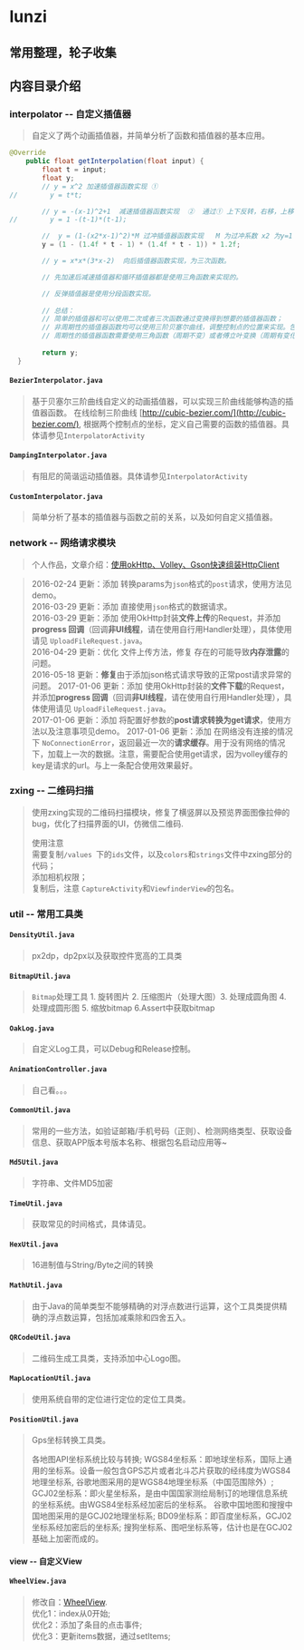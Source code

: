 # lunzi
常用整理，轮子收集
---
## 内容目录介绍

###   interpolator -- 自定义插值器
> 自定义了两个动画插值器，并简单分析了函数和插值器的基本应用。

```java
@Override
    public float getInterpolation(float input) {
        float t = input;
        float y;
        // y = x^2 加速插值器函数实现 ①
//        y = t*t;

        // y = -(x-1)^2+1  减速插值器函数实现  ②  通过① 上下反转，右移，上移 得到
//        y = 1 -(t-1)*(t-1);

        //  y = (1-(x2*x-1)^2)*M 过冲插值器函数实现   M 为过冲系数 x2 为y=1 是函数两个解中较大的那个。 也可使用三角函数来实现。
        y = (1 - (1.4f * t - 1) * (1.4f * t - 1)) * 1.2f;

        // y = x*x*(3*x-2)  向后插值器函数实现，为三次函数。

        // 先加速后减速插值器和循环插值器都是使用三角函数来实现的。

        // 反弹插值器是使用分段函数实现。
        
        // 总结：
        // 简单的插值器和可以使用二次或者三次函数通过变换得到想要的插值器函数；
        // 非周期性的插值器函数均可以使用三阶贝塞尔曲线，调整控制点的位置来实现。包括上面的加速、减速、过冲、向后，先加速后减速；
        // 周期性的插值器函数需要使用三角函数（周期不变）或者傅立叶变换（周期有变化）来实现。上面的循环和先加速再减速；
        
        return y;
  }
```
    
#### `BezierInterpolator.java `
> 基于贝塞尔三阶曲线自定义的动画插值器，可以实现三阶曲线能够构造的插值器函数。 
> 在线绘制三阶曲线 [http://cubic-bezier.com/](http://cubic-bezier.com/), 根据两个控制点的坐标，定义自己需要的函数的插值器。具体请参见`InterpolatorActivity`

#### `DampingInterpolator.java`
> 有阻尼的简谐运动插值器。具体请参见`InterpolatorActivity`

#### `CustomInterpolator.java`
> 简单分析了基本的插值器与函数之前的关系，以及如何自定义插值器。

###   network -- 网络请求模块
> 个人作品，文章介绍：[使用okHttp、Volley、Gson快速组装HttpClient](http://oakzmm.com/2015/07/22/okHttp-Volley-Gson/)  

> 2016-02-24  更新：添加 转换params为`json`格式的`post`请求，使用方法见demo。  
> 2016-03-29  更新：添加 直接使用`json`格式的数据请求。  
> 2016-03-29  更新：添加 使用OkHttp封装**文件上传**的Request，并添加**progress 回调**（回调**非UI线程**，请在使用自行用Handler处理），具体使用请见 `UploadFileRequest.java`。   
> 2016-04-29  更新：优化 文件上传方法，修复 存在的可能导致**内存泄露**的问题。   
> 2016-05-18  更新：**修复**由于添加json格式请求导致的正常post请求异常的问题。
> 2017-01-06  更新：添加 使用OkHttp封装的**文件下载**的Request，并添加**progress 回调**（回调**非UI线程**，请在使用自行用Handler处理），具体使用请见 `UploadFileRequest.java`。   
> 2017-01-06  更新：添加 将配置好参数的**post请求转换为get请求**，使用方法以及注意事项见demo。
> 2017-01-06  更新：添加 在网络没有连接的情况下 `NoConnectionError`，返回最近一次的**请求缓存**。用于没有网络的情况下，加载上一次的数据。注意，需要配合使用get请求，因为volley缓存的key是请求的url。与上一条配合使用效果最好。

### zxing -- 二维码扫描
> 使用zxing实现的二维码扫描模块，修复了横竖屏以及预览界面图像拉伸的bug，优化了扫描界面的UI，仿微信二维码. 
>
> 使用注意  
> 需要复制`/values `下的`ids`文件，以及`colors`和`strings`文件中zxing部分的代码；  
> 添加相机权限；  
> 复制后，注意 `CaptureActivity`和`ViewfinderView`的包名。

###  util -- 常用工具类
#### `DensityUtil.java` 

> px2dp，dp2px以及获取控件宽高的工具类

#### `BitmapUtil.java `

> `Bitmap`处理工具 1. 旋转图片 2. 压缩图片（处理大图）3. 处理成圆角图 4. 处理成圆形图 5. 缩放bitmap 6.Assert中获取bitmap

#### `OakLog.java `

> 自定义Log工具，可以Debug和Release控制。

#### `AnimationController.java` 

> 自己看。。。

#### `CommonUtil.java` 

> 常用的一些方法，如验证邮箱/手机号码（正则）、检测网络类型、获取设备信息、获取APP版本号版本名称、根据包名启动应用等~

#### `Md5Util.java`

> 字符串、文件MD5加密

#### `TimeUtil.java`

> 获取常见的时间格式，具体请见。

#### `HexUtil.java`

> 16进制值与String/Byte之间的转换

#### `MathUtil.java`

> 由于Java的简单类型不能够精确的对浮点数进行运算，这个工具类提供精确的浮点数运算，包括加减乘除和四舍五入。

#### `QRCodeUtil.java`

> 二维码生成工具类，支持添加中心Logo图。

#### `MapLocationUtil.java`

> 使用系统自带的定位进行定位的定位工具类。

#### `PositionUtil.java`

> Gps坐标转换工具类。
>
> 各地图API坐标系统比较与转换;
 WGS84坐标系：即地球坐标系，国际上通用的坐标系。设备一般包含GPS芯片或者北斗芯片获取的经纬度为WGS84地理坐标系,
 谷歌地图采用的是WGS84地理坐标系（中国范围除外）;
 GCJ02坐标系：即火星坐标系，是由中国国家测绘局制订的地理信息系统的坐标系统。由WGS84坐标系经加密后的坐标系。
 谷歌中国地图和搜搜中国地图采用的是GCJ02地理坐标系;
 BD09坐标系：即百度坐标系，GCJ02坐标系经加密后的坐标系;
 搜狗坐标系、图吧坐标系等，估计也是在GCJ02基础上加密而成的。


#### view -- 自定义View

#### `WheelView.java`
> 修改自：[WheelView](https://github.com/wangjiegulu/WheelView).  
> 优化1：index从0开始;  
> 优化2：添加了条目的点击事件;  
> 优化3：更新items数据，通过setItems;  
